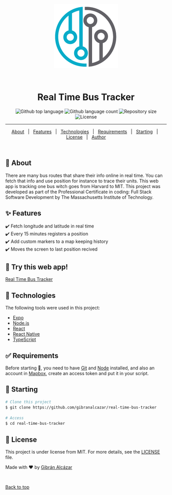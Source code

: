 <div align="center" id="top"> 
  <img src="mapbox-icon.png" alt="Real Time Bus Tracker" />

  &#xa0;

  <!-- <a href="https://realtimebustracker.netlify.app">Demo</a> -->
</div>

<h1 align="center">Real Time Bus Tracker</h1>

<p align="center">
  <img alt="Github top language" src="https://img.shields.io/github/languages/top/gibranalcazar/real-time-bus-tracker?color=56BEB8">

  <img alt="Github language count" src="https://img.shields.io/github/languages/count/gibranalcazar/real-time-bus-tracker?color=56BEB8">

  <img alt="Repository size" src="https://img.shields.io/github/repo-size/gibranalcazar/real-time-bus-tracker?color=56BEB8">

  <img alt="License" src="https://img.shields.io/github/license/gibranalcazar/real-time-bus-tracker?color=56BEB8">

  <!-- <img alt="Github issues" src="https://img.shields.io/github/issues/gibranalcazar/real-time-bus-tracker?color=56BEB8" /> -->

  <!-- <img alt="Github forks" src="https://img.shields.io/github/forks/gibranalcazar/real-time-bus-tracker?color=56BEB8" /> -->

  <!-- <img alt="Github stars" src="https://img.shields.io/github/stars/gibranalcazar/real-time-bus-tracker?color=56BEB8" /> -->
</p>

<!-- Status

<h4 align="center"> 
	🚧  Real Time Bus Tracker 🚀 Under construction...  🚧
</h4>  -->

<hr>

<p align="center">
  <a href="#dart-about">About</a> &#xa0; | &#xa0; 
  <a href="#sparkles-features">Features</a> &#xa0; | &#xa0;
  <a href="#rocket-technologies">Technologies</a> &#xa0; | &#xa0;
  <a href="#white_check_mark-requirements">Requirements</a> &#xa0; | &#xa0;
  <a href="#checkered_flag-starting">Starting</a> &#xa0; | &#xa0;
  <a href="#memo-license">License</a> &#xa0; | &#xa0;
  <a href="https://github.com/gibranalcazar" target="_blank">Author</a>
</p>

<br>

## :dart: About ##

There are many bus routes that share their info online in real time. You can fetch that info and use position for instance to trace their units. This web app is tracking one bus witch goes from Harvard to MIT. This project was developed as part of the Professional Certificate in coding: Full Stack Software Development by The Massachusetts Institute of Technology.

## :sparkles: Features ##

:heavy_check_mark: Fetch longitude and latitude in real time\
:heavy_check_mark: Every 15 minutes registers a position\
:heavy_check_mark: Add custom markers to a map keeping history\
:heavy_check_mark: Moves the screen to last position recived

## 🚀 Try this web app! ##

<brk>
<a href="https://gibranalcazar.github.io/Real-Time-Bus-Tracker/" target="_blank">Real Time Bus Tracker</a>

## :rocket: Technologies ##

The following tools were used in this project:

- [Expo](https://expo.io/)
- [Node.js](https://nodejs.org/en/)
- [React](https://pt-br.reactjs.org/)
- [React Native](https://reactnative.dev/)
- [TypeScript](https://www.typescriptlang.org/)

## :white_check_mark: Requirements ##

Before starting :checkered_flag:, you need to have [Git](https://git-scm.com) and [Node](https://nodejs.org/en/) installed, and also an account in [Mapbox](https://www.mapbox.com/), create an access token and put it in your script.

## :checkered_flag: Starting ##

```bash
# Clone this project
$ git clone https://github.com/gibranalcazar/real-time-bus-tracker

# Access
$ cd real-time-bus-tracker

```

## :memo: License ##

This project is under license from MIT. For more details, see the [LICENSE](LICENSE) file.


Made with :heart: by <a href="https://github.com/gibranalcazar" target="_blank">Gibrán Alcázar</a>

&#xa0;

<a href="#top">Back to top</a>

